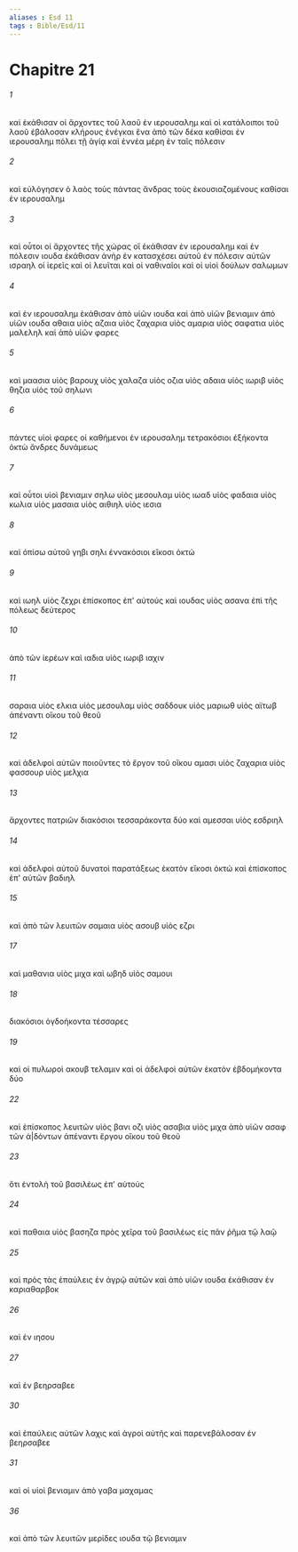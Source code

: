 ```yaml
---
aliases : Esd 11
tags : Bible/Esd/11
---
```


# Chapitre 21

###### 1
καὶ ἐκάθισαν οἱ ἄρχοντες τοῦ λαοῦ ἐν ιερουσαλημ καὶ οἱ κατάλοιποι τοῦ λαοῦ ἐβάλοσαν κλήρους ἐνέγκαι ἕνα ἀπὸ τῶν δέκα καθίσαι ἐν ιερουσαλημ πόλει τῇ ἁγίᾳ καὶ ἐννέα μέρη ἐν ταῖς πόλεσιν
###### 2
καὶ εὐλόγησεν ὁ λαὸς τοὺς πάντας ἄνδρας τοὺς ἑκουσιαζομένους καθίσαι ἐν ιερουσαλημ
###### 3
καὶ οὗτοι οἱ ἄρχοντες τῆς χώρας οἳ ἐκάθισαν ἐν ιερουσαλημ καὶ ἐν πόλεσιν ιουδα ἐκάθισαν ἀνὴρ ἐν κατασχέσει αὐτοῦ ἐν πόλεσιν αὐτῶν ισραηλ οἱ ἱερεῖς καὶ οἱ λευῖται καὶ οἱ ναθιναῖοι καὶ οἱ υἱοὶ δούλων σαλωμων
###### 4
καὶ ἐν ιερουσαλημ ἐκάθισαν ἀπὸ υἱῶν ιουδα καὶ ἀπὸ υἱῶν βενιαμιν ἀπὸ υἱῶν ιουδα αθαια υἱὸς αζαια υἱὸς ζαχαρια υἱὸς αμαρια υἱὸς σαφατια υἱὸς μαλεληλ καὶ ἀπὸ υἱῶν φαρες
###### 5
καὶ μαασια υἱὸς βαρουχ υἱὸς χαλαζα υἱὸς οζια υἱὸς αδαια υἱὸς ιωριβ υἱὸς θηζια υἱὸς τοῦ σηλωνι
###### 6
πάντες υἱοὶ φαρες οἱ καθήμενοι ἐν ιερουσαλημ τετρακόσιοι ἑξήκοντα ὀκτὼ ἄνδρες δυνάμεως
###### 7
καὶ οὗτοι υἱοὶ βενιαμιν σηλω υἱὸς μεσουλαμ υἱὸς ιωαδ υἱὸς φαδαια υἱὸς κωλια υἱὸς μασαια υἱὸς αιθιηλ υἱὸς ιεσια
###### 8
καὶ ὀπίσω αὐτοῦ γηβι σηλι ἐννακόσιοι εἴκοσι ὀκτώ
###### 9
καὶ ιωηλ υἱὸς ζεχρι ἐπίσκοπος ἐπ' αὐτούς καὶ ιουδας υἱὸς ασανα ἐπὶ τῆς πόλεως δεύτερος
###### 10
ἀπὸ τῶν ἱερέων καὶ ιαδια υἱὸς ιωριβ ιαχιν
###### 11
σαραια υἱὸς ελκια υἱὸς μεσουλαμ υἱὸς σαδδουκ υἱὸς μαριωθ υἱὸς αϊτωβ ἀπέναντι οἴκου τοῦ θεοῦ
###### 12
καὶ ἀδελφοὶ αὐτῶν ποιοῦντες τὸ ἔργον τοῦ οἴκου αμασι υἱὸς ζαχαρια υἱὸς φασσουρ υἱὸς μελχια
###### 13
ἄρχοντες πατριῶν διακόσιοι τεσσαράκοντα δύο καὶ αμεσσαι υἱὸς εσδριηλ
###### 14
καὶ ἀδελφοὶ αὐτοῦ δυνατοὶ παρατάξεως ἑκατὸν εἴκοσι ὀκτώ καὶ ἐπίσκοπος ἐπ' αὐτῶν βαδιηλ
###### 15
καὶ ἀπὸ τῶν λευιτῶν σαμαια υἱὸς ασουβ υἱὸς εζρι
###### 17
καὶ μαθανια υἱὸς μιχα καὶ ωβηδ υἱὸς σαμουι
###### 18
διακόσιοι ὀγδοήκοντα τέσσαρες
###### 19
καὶ οἱ πυλωροὶ ακουβ τελαμιν καὶ οἱ ἀδελφοὶ αὐτῶν ἑκατὸν ἑβδομήκοντα δύο
###### 22
καὶ ἐπίσκοπος λευιτῶν υἱὸς βανι οζι υἱὸς ασαβια υἱὸς μιχα ἀπὸ υἱῶν ασαφ τῶν ἀ|δόντων ἀπέναντι ἔργου οἴκου τοῦ θεοῦ
###### 23
ὅτι ἐντολὴ τοῦ βασιλέως ἐπ' αὐτούς
###### 24
καὶ παθαια υἱὸς βασηζα πρὸς χεῖρα τοῦ βασιλέως εἰς πᾶν ῥῆμα τῷ λαῷ
###### 25
καὶ πρὸς τὰς ἐπαύλεις ἐν ἀγρῷ αὐτῶν καὶ ἀπὸ υἱῶν ιουδα ἐκάθισαν ἐν καριαθαρβοκ
###### 26
καὶ ἐν ιησου
###### 27
καὶ ἐν βεηρσαβεε
###### 30
καὶ ἐπαύλεις αὐτῶν λαχις καὶ ἀγροὶ αὐτῆς καὶ παρενεβάλοσαν ἐν βεηρσαβεε
###### 31
καὶ οἱ υἱοὶ βενιαμιν ἀπὸ γαβα μαχαμας
###### 36
καὶ ἀπὸ τῶν λευιτῶν μερίδες ιουδα τῷ βενιαμιν
